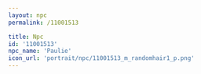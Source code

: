 ```yaml
---
layout: npc
permalink: /11001513

title: Npc
id: '11001513'
npc_name: 'Paulie'
icon_url: 'portrait/npc/11001513_m_randomhair1_p.png'
---
```

